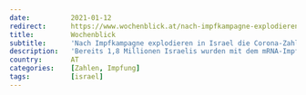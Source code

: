 ```yaml
---
date:          2021-01-12
redirect:      https://www.wochenblick.at/nach-impfkampagne-explodieren-in-israel-die-corona-zahlen/
title:         Wochenblick
subtitle:      'Nach Impfkampagne explodieren in Israel die Corona-Zahlen'
description:   'Bereits 1,8 Millionen Israelis wurden mit dem mRNA-Impfstoff gegen Corona geimpft. Trotzdem scheinen die Infektionszahlen zu explodieren...'
country:       AT
categories:    [Zahlen, Impfung]
tags:          [israel]
---
```

